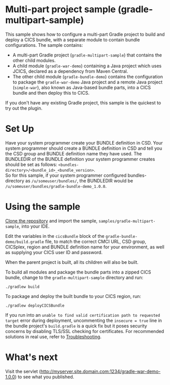 # Multi-part project sample (gradle-multipart-sample)
This sample shows how to configure a multi-part Gradle project to build and deploy a CICS bundle, with a separate module to contain bundle configurations. The sample contains:
* A multi-part Gradle project (`gradle-multipart-sample`) that contains the other child modules.
* A child module (`gradle-war-demo`) containing a Java project which uses JCICS, declared as a dependency from Maven Central.
* The other child module (`gradle-bundle-demo`) contains the configuration to package the `gradle-war-demo` Java project and a remote Java project (`simple-war`), also known as Java-based bundle parts, into a CICS bundle and then deploy this to CICS.

If you don't have any existing Gradle project, this sample is the quickest to try out the plugin.

# Set Up
Have your system programmer create your BUNDLE definition in CSD.
Your system programmer should create a BUNDLE definition in CSD and tell you the CSD group and BUNDLE definition name they have used. The BUNDLEDIR of the BUNDLE definition your system programmer creates should be set as follows: `<bundles-directory>/<bundle_id>_<bundle_version>`.  
So for this sample, if your system programmer configured bundles-directory as `/u/someuser/bundles/`, the BUNDLEDIR would be `/u/someuser/bundles/gradle-bundle-demo_1.0.0`.

# Using the sample
[Clone the repository](https://github.com/IBM/cics-bundle-gradle.git) and import the sample, `samples/gradle-multipart-sample`, into your IDE.

Edit the variables in the `cicsBundle` block of the `gradle-bundle-demo/build.gradle` file, to match the correct CMCI URL, CSD group, CICSplex, region and BUNDLE definition name for your environment, as well as supplying your CICS user ID and password.

When the parent project is built, all its children will also be built.

To build all modules and package the bundle parts into a zipped CICS bundle, change to the `gradle-multipart-sample` directory and run:
```
./gradlew build
```

To package and deploy the built bundle to your CICS region, run:
```
./gradlew deployCICSBundle
```  
If you run into an `unable to find valid certification path to requested target` error during deployment, uncommenting the `insecure = true` line in the bundle project's `build.gradle` is a quick fix but it poses security concerns by disabling TLS/SSL checking for certificates. For recommended solutions in real use, refer to [Troubleshooting](https://github.com/IBM/cics-bundle-gradle#troubleshooting). 

# What's next
Visit the servlet (http://myserver.site.domain.com:1234/gradle-war-demo-1.0.0) to see what you published.
